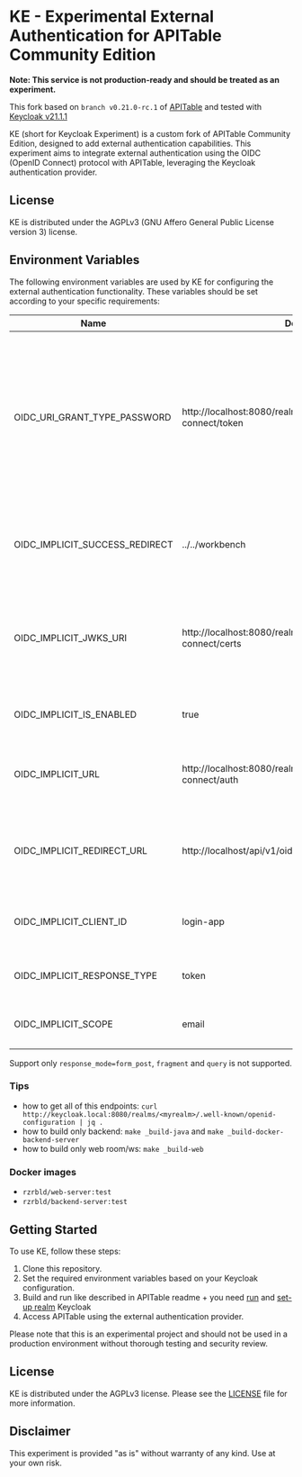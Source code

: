 # KE - Experimental External Authentication for APITable Community Edition

**Note: This service is not production-ready and should be treated as an experiment.**

This fork based on `branch v0.21.0-rc.1` of [APITable](https://github.com/apitable/apitable) and tested with [Keycloak v21.1.1](https://github.com/keycloak/keycloak/releases/tag/21.1.1)

KE (short for Keycloak Experiment) is a custom fork of APITable Community Edition, designed to add external authentication capabilities. This experiment aims to integrate external authentication using the OIDC (OpenID Connect) protocol with APITable, leveraging the Keycloak authentication provider.

## License

KE is distributed under the AGPLv3 (GNU Affero General Public License version 3) license.

## Environment Variables

The following environment variables are used by KE for configuring the external authentication functionality. These variables should be set according to your specific requirements:

| Name                           | Default                                              | Description                                                                                   |
|--------------------------------|------------------------------------------------------|-----------------------------------------------------------------------------------------------|
| OIDC_URI_GRANT_TYPE_PASSWORD   | http://localhost:8080/realms/myrealm/protocol/openid-connect/token | (Deprecated) This variable enables authorization of users over the Keycloak authentication provider using the grant_type: password. This feature is intended for testing purposes. |
| OIDC_IMPLICIT_SUCCESS_REDIRECT | ../../workbench                                      | After a successful login, the user will be redirected to the specified path.                     |
| OIDC_IMPLICIT_JWKS_URI         | http://localhost:8080/realms/myrealm/protocol/openid-connect/certs | The URL of the JWKS (JSON Web Key Set) used for validating tokens. If left empty, token validation will be disabled. |
| OIDC_IMPLICIT_IS_ENABLED       | true                                                 | Set this variable to enable OIDC  authentication.                 |
| OIDC_IMPLICIT_URL              | http://localhost:8080/realms/myrealm/protocol/openid-connect/auth | The authentication URL provided by the authentication provider.                        |
| OIDC_IMPLICIT_REDIRECT_URL     | http://localhost/api/v1/oidccallback                 | The callback URL that must match the one specified in the authentication provider.    |
| OIDC_IMPLICIT_CLIENT_ID        | login-app                                            | The client ID obtained from the authentication provider.                                |
| OIDC_IMPLICIT_RESPONSE_TYPE    | token                                                | The response type for the authentication flow.                                                 |
| OIDC_IMPLICIT_SCOPE            | email                                                | The scope of the authentication request.                                                       |

Support only `response_mode=form_post`, `fragment` and `query` is not supported.

### Tips
- how to get all of this endpoints: `curl http://keycloak.local:8080/realms/<myrealm>/.well-known/openid-configuration | jq .`
- how to build only backend: `make _build-java` and `make _build-docker-backend-server`
- how to build only web room/ws: `make _build-web`

### Docker images
- `rzrbld/web-server:test`
- `rzrbld/backend-server:test`

## Getting Started

To use KE, follow these steps:

1. Clone this repository.
2. Set the required environment variables based on your Keycloak configuration.
3. Build and run like described in APITable readme + you need [run](https://www.keycloak.org/getting-started/getting-started-docker) and [set-up realm](https://www.baeldung.com/spring-boot-keycloak) Keycloak
4. Access APITable using the external authentication provider.

Please note that this is an experimental project and should not be used in a production environment without thorough testing and security review.

## License

KE is distributed under the AGPLv3 license. Please see the [LICENSE](LICENSE) file for more information.

## Disclaimer

This experiment is provided "as is" without warranty of any kind. Use at your own risk.
